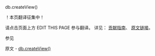  db.createView()

 ！本页翻译征集中！

请点击页面上方 EDIT THIS PAGE 参与翻译。
详见：
[贡献指南]( https://github.com/JinMuInfo/MongoDB-Manual-zh/blob/master/CONTRIBUTING.md )、
[原文链接](  https://docs.mongodb.com/manual/reference/method/db.createView/  )。

 参见

原文 - [db.createView()]( https://docs.mongodb.com/manual/reference/method/db.createView/ )

